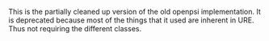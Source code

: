 This is the partially cleaned up version of the old openpsi implementation. It is deprecated because most of the things that it used are inherent in URE. Thus
not requiring the different classes.
